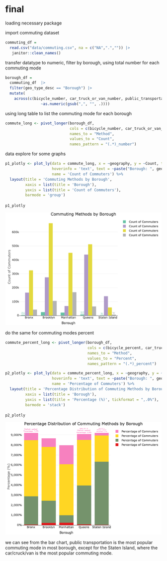 final
================

loading necessary package

import commuting dataset

``` r
commuting_df = 
  read.csv("data/commuting.csv", na = c("NA",".","")) |> 
   janitor::clean_names()
```

transfer datatype to numeric, filter by borough, using total number for
each commuting mode

``` r
borough_df = 
  commuting_df  |> 
  filter(geo_type_desc == "Borough") |> 
  mutate(
    across(c(bicycle_number, car_truck_or_van_number, public_transportation_number, walked_number),
                ~as.numeric(gsub(",", "", .))))
```

using long table to list the commuting mode for each borough

``` r
commute_long <- pivot_longer(borough_df, 
                             cols = c(bicycle_number, car_truck_or_van_number, public_transportation_number, walked_number), 
                             names_to = "Method", 
                             values_to = "Count",
                             names_pattern = "(.*)_number")  
```

data explore for some graphs

``` r
p1_plotly <- plot_ly(data = commute_long, x = ~geography, y = ~Count, type = 'bar', color = ~Method, colors = RColorBrewer::brewer.pal(8, "Set2"),
                     hoverinfo = 'text', text = ~paste("Borough: ", geography, "<br>Geo ID: ", geo_id, "<br>Method: ", Method, "<br>Count: ", Count),
                     name = 'Count of Commuters') %>%
  layout(title = 'Commuting Methods by Borough',
         xaxis = list(title = 'Borough'),
         yaxis = list(title = 'Count of Commuters'),
         barmode = 'group')

p1_plotly 
```

![](final-data1_files/figure-gfm/unnamed-chunk-4-1.png)<!-- -->

do the same for commuting modes percent

``` r
commute_percent_long <- pivot_longer(borough_df, 
                                     cols = c(bicycle_percent, car_truck_or_van_percent, public_transportation_percent, walked_percent), 
                                     names_to = "Method", 
                                     values_to = "Percent",
                                     names_pattern = "(.*)_percent")
```

``` r
p2_plotly <- plot_ly(data = commute_percent_long, x = ~geography, y = ~Percent, type = 'bar', color = ~Method, colors = RColorBrewer::brewer.pal(8, "Set1"),
                     hoverinfo = 'text', text = ~paste("Borough: ", geography, "<br>Geo ID: ", geo_id, "<br>Method: ", Method, "<br>Percentage: ", sprintf("%.1f%%", Percent)),
                     name = 'Percentage of Commuters') %>%
  layout(title = 'Percentage Distribution of Commuting Methods by Borough',
         xaxis = list(title = 'Borough'),
         yaxis = list(title = 'Percentage (%)', tickformat = ",.0%"),
         barmode = 'stack')

p2_plotly
```

![](final-data1_files/figure-gfm/unnamed-chunk-6-1.png)<!-- -->

we can see from the bar chart, public transportation is the most popular
commuting mode in most borough, except for the Staten Island, where the
car/cruck/van is the most popular commuting mode.
